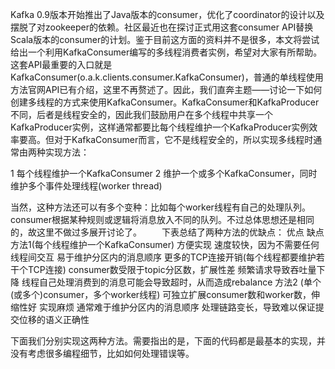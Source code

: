 Kafka 0.9版本开始推出了Java版本的consumer，优化了coordinator的设计以及摆脱了对zookeeper的依赖。社区最近也在探讨正式用这套consumer API替换Scala版本的consumer的计划。鉴于目前这方面的资料并不是很多，本文将尝试给出一个利用KafkaConsumer编写的多线程消费者实例，希望对大家有所帮助。
    这套API最重要的入口就是KafkaConsumer(o.a.k.clients.consumer.KafkaConsumer)，普通的单线程使用方法官网API已有介绍，这里不再赘述了。因此，我们直奔主题——讨论一下如何创建多线程的方式来使用KafkaConsumer。KafkaConsumer和KafkaProducer不同，后者是线程安全的，因此我们鼓励用户在多个线程中共享一个KafkaProducer实例，这样通常都要比每个线程维护一个KafkaProducer实例效率要高。但对于KafkaConsumer而言，它不是线程安全的，所以实现多线程时通常由两种实现方法：
    
1 每个线程维护一个KafkaConsumer
2  维护一个或多个KafkaConsumer，同时维护多个事件处理线程(worker thread)


当然，这种方法还可以有多个变种：比如每个worker线程有自己的处理队列。consumer根据某种规则或逻辑将消息放入不同的队列。不过总体思想还是相同的，故这里不做过多展开讨论了。
　　下表总结了两种方法的优缺点： 
 	优点	缺点
方法1(每个线程维护一个KafkaConsumer)	方便实现
速度较快，因为不需要任何线程间交互
易于维护分区内的消息顺序	更多的TCP连接开销(每个线程都要维护若干个TCP连接)
consumer数受限于topic分区数，扩展性差
频繁请求导致吞吐量下降
线程自己处理消费到的消息可能会导致超时，从而造成rebalance
方法2 (单个(或多个)consumer，多个worker线程)	可独立扩展consumer数和worker数，伸缩性好	
实现麻烦
通常难于维护分区内的消息顺序
处理链路变长，导致难以保证提交位移的语义正确性 
 
下面我们分别实现这两种方法。需要指出的是，下面的代码都是最基本的实现，并没有考虑很多编程细节，比如如何处理错误等。
